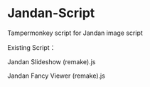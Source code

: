 # Jandan-Script
Tampermonkey script for Jandan image script

Existing Script：

Jandan Slideshow (remake).js

Jandan Fancy Viewer (remake).js
